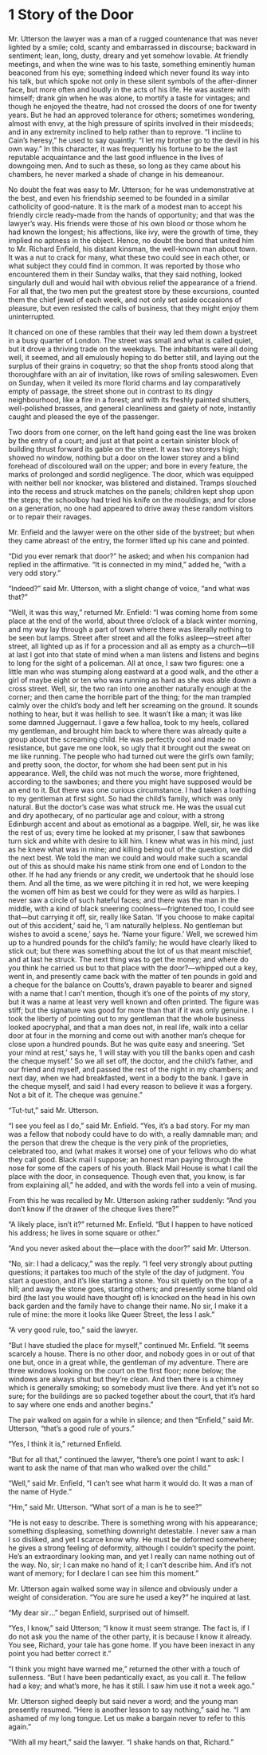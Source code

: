 # 1  Story of the Door

### 

Mr. Utterson the lawyer was a man of a rugged countenance that was never lighted by a smile; cold, scanty and embarrassed in discourse; backward in sentiment; lean, long, dusty, dreary and yet somehow lovable. At friendly meetings, and when the wine was to his taste, something eminently human beaconed from his eye; something indeed which never found its way into his talk, but which spoke not only in these silent symbols of the after-dinner face, but more often and loudly in the acts of his life. He was austere with himself; drank gin when he was alone, to mortify a taste for vintages; and though he enjoyed the theatre, had not crossed the doors of one for twenty years. But he had an approved tolerance for others; sometimes wondering, almost with envy, at the high pressure of spirits involved in their misdeeds; and in any extremity inclined to help rather than to reprove. “I incline to Cain’s heresy,” he used to say quaintly: “I let my brother go to the devil in his own way.” In this character, it was frequently his fortune to be the last reputable acquaintance and the last good influence in the lives of downgoing men. And to such as these, so long as they came about his chambers, he never marked a shade of change in his demeanour.

No doubt the feat was easy to Mr. Utterson; for he was undemonstrative at the best, and even his friendship seemed to be founded in a similar catholicity of good-nature. It is the mark of a modest man to accept his friendly circle ready-made from the hands of opportunity; and that was the lawyer’s way. His friends were those of his own blood or those whom he had known the longest; his affections, like ivy, were the growth of time, they implied no aptness in the object. Hence, no doubt the bond that united him to Mr. Richard Enfield, his distant kinsman, the well-known man about town. It was a nut to crack for many, what these two could see in each other, or what subject they could find in common. It was reported by those who encountered them in their Sunday walks, that they said nothing, looked singularly dull and would hail with obvious relief the appearance of a friend. For all that, the two men put the greatest store by these excursions, counted them the chief jewel of each week, and not only set aside occasions of pleasure, but even resisted the calls of business, that they might enjoy them uninterrupted.

It chanced on one of these rambles that their way led them down a bystreet in a busy quarter of London. The street was small and what is called quiet, but it drove a thriving trade on the weekdays. The inhabitants were all doing well, it seemed, and all emulously hoping to do better still, and laying out the surplus of their grains in coquetry; so that the shop fronts stood along that thoroughfare with an air of invitation, like rows of smiling saleswomen. Even on Sunday, when it veiled its more florid charms and lay comparatively empty of passage, the street shone out in contrast to its dingy neighbourhood, like a fire in a forest; and with its freshly painted shutters, well-polished brasses, and general cleanliness and gaiety of note, instantly caught and pleased the eye of the passenger.

Two doors from one corner, on the left hand going east the line was broken by the entry of a court; and just at that point a certain sinister block of building thrust forward its gable on the street. It was two storeys high; showed no window, nothing but a door on the lower storey and a blind forehead of discoloured wall on the upper; and bore in every feature, the marks of prolonged and sordid negligence. The door, which was equipped with neither bell nor knocker, was blistered and distained. Tramps slouched into the recess and struck matches on the panels; children kept shop upon the steps; the schoolboy had tried his knife on the mouldings; and for close on a generation, no one had appeared to drive away these random visitors or to repair their ravages.

Mr. Enfield and the lawyer were on the other side of the bystreet; but when they came abreast of the entry, the former lifted up his cane and pointed.

“Did you ever remark that door?” he asked; and when his companion had replied in the affirmative. “It is connected in my mind,” added he, “with a very odd story.”

“Indeed?” said Mr. Utterson, with a slight change of voice, “and what was that?”

“Well, it was this way,” returned Mr. Enfield: “I was coming home from some place at the end of the world, about three o’clock of a black winter morning, and my way lay through a part of town where there was literally nothing to be seen but lamps. Street after street and all the folks asleep⁠—street after street, all lighted up as if for a procession and all as empty as a church⁠—till at last I got into that state of mind when a man listens and listens and begins to long for the sight of a policeman. All at once, I saw two figures: one a little man who was stumping along eastward at a good walk, and the other a girl of maybe eight or ten who was running as hard as she was able down a cross street. Well, sir, the two ran into one another naturally enough at the corner; and then came the horrible part of the thing; for the man trampled calmly over the child’s body and left her screaming on the ground. It sounds nothing to hear, but it was hellish to see. It wasn’t like a man; it was like some damned Juggernaut. I gave a few halloa, took to my heels, collared my gentleman, and brought him back to where there was already quite a group about the screaming child. He was perfectly cool and made no resistance, but gave me one look, so ugly that it brought out the sweat on me like running. The people who had turned out were the girl’s own family; and pretty soon, the doctor, for whom she had been sent put in his appearance. Well, the child was not much the worse, more frightened, according to the sawbones; and there you might have supposed would be an end to it. But there was one curious circumstance. I had taken a loathing to my gentleman at first sight. So had the child’s family, which was only natural. But the doctor’s case was what struck me. He was the usual cut and dry apothecary, of no particular age and colour, with a strong Edinburgh accent and about as emotional as a bagpipe. Well, sir, he was like the rest of us; every time he looked at my prisoner, I saw that sawbones turn sick and white with desire to kill him. I knew what was in his mind, just as he knew what was in mine; and killing being out of the question, we did the next best. We told the man we could and would make such a scandal out of this as should make his name stink from one end of London to the other. If he had any friends or any credit, we undertook that he should lose them. And all the time, as we were pitching it in red hot, we were keeping the women off him as best we could for they were as wild as harpies. I never saw a circle of such hateful faces; and there was the man in the middle, with a kind of black sneering coolness⁠—frightened too, I could see that⁠—but carrying it off, sir, really like Satan. ‘If you choose to make capital out of this accident,’ said he, ‘I am naturally helpless. No gentleman but wishes to avoid a scene,’ says he. ‘Name your figure.’ Well, we screwed him up to a hundred pounds for the child’s family; he would have clearly liked to stick out; but there was something about the lot of us that meant mischief, and at last he struck. The next thing was to get the money; and where do you think he carried us but to that place with the door?⁠—whipped out a key, went in, and presently came back with the matter of ten pounds in gold and a cheque for the balance on Coutts’s, drawn payable to bearer and signed with a name that I can’t mention, though it’s one of the points of my story, but it was a name at least very well known and often printed. The figure was stiff; but the signature was good for more than that if it was only genuine. I took the liberty of pointing out to my gentleman that the whole business looked apocryphal, and that a man does not, in real life, walk into a cellar door at four in the morning and come out with another man’s cheque for close upon a hundred pounds. But he was quite easy and sneering. ‘Set your mind at rest,’ says he, ‘I will stay with you till the banks open and cash the cheque myself.’ So we all set off, the doctor, and the child’s father, and our friend and myself, and passed the rest of the night in my chambers; and next day, when we had breakfasted, went in a body to the bank. I gave in the cheque myself, and said I had every reason to believe it was a forgery. Not a bit of it. The cheque was genuine.”

“Tut-tut,” said Mr. Utterson.

“I see you feel as I do,” said Mr. Enfield. “Yes, it’s a bad story. For my man was a fellow that nobody could have to do with, a really damnable man; and the person that drew the cheque is the very pink of the proprieties, celebrated too, and \(what makes it worse\) one of your fellows who do what they call good. Black mail I suppose; an honest man paying through the nose for some of the capers of his youth. Black Mail House is what I call the place with the door, in consequence. Though even that, you know, is far from explaining all,” he added, and with the words fell into a vein of musing.

From this he was recalled by Mr. Utterson asking rather suddenly: “And you don’t know if the drawer of the cheque lives there?”

“A likely place, isn’t it?” returned Mr. Enfield. “But I happen to have noticed his address; he lives in some square or other.”

“And you never asked about the⁠—place with the door?” said Mr. Utterson.

“No, sir: I had a delicacy,” was the reply. “I feel very strongly about putting questions; it partakes too much of the style of the day of judgment. You start a question, and it’s like starting a stone. You sit quietly on the top of a hill; and away the stone goes, starting others; and presently some bland old bird \(the last you would have thought of\) is knocked on the head in his own back garden and the family have to change their name. No sir, I make it a rule of mine: the more it looks like Queer Street, the less I ask.”

“A very good rule, too,” said the lawyer.

“But I have studied the place for myself,” continued Mr. Enfield. “It seems scarcely a house. There is no other door, and nobody goes in or out of that one but, once in a great while, the gentleman of my adventure. There are three windows looking on the court on the first floor; none below; the windows are always shut but they’re clean. And then there is a chimney which is generally smoking; so somebody must live there. And yet it’s not so sure; for the buildings are so packed together about the court, that it’s hard to say where one ends and another begins.”

The pair walked on again for a while in silence; and then “Enfield,” said Mr. Utterson, “that’s a good rule of yours.”

“Yes, I think it is,” returned Enfield.

“But for all that,” continued the lawyer, “there’s one point I want to ask: I want to ask the name of that man who walked over the child.”

“Well,” said Mr. Enfield, “I can’t see what harm it would do. It was a man of the name of Hyde.”

“Hm,” said Mr. Utterson. “What sort of a man is he to see?”

“He is not easy to describe. There is something wrong with his appearance; something displeasing, something downright detestable. I never saw a man I so disliked, and yet I scarce know why. He must be deformed somewhere; he gives a strong feeling of deformity, although I couldn’t specify the point. He’s an extraordinary looking man, and yet I really can name nothing out of the way. No, sir; I can make no hand of it; I can’t describe him. And it’s not want of memory; for I declare I can see him this moment.”

Mr. Utterson again walked some way in silence and obviously under a weight of consideration. “You are sure he used a key?” he inquired at last.

“My dear sir⁠ ⁠…” began Enfield, surprised out of himself.

“Yes, I know,” said Utterson; “I know it must seem strange. The fact is, if I do not ask you the name of the other party, it is because I know it already. You see, Richard, your tale has gone home. If you have been inexact in any point you had better correct it.”

“I think you might have warned me,” returned the other with a touch of sullenness. “But I have been pedantically exact, as you call it. The fellow had a key; and what’s more, he has it still. I saw him use it not a week ago.”

Mr. Utterson sighed deeply but said never a word; and the young man presently resumed. “Here is another lesson to say nothing,” said he. “I am ashamed of my long tongue. Let us make a bargain never to refer to this again.”

“With all my heart,” said the lawyer. “I shake hands on that, Richard.”

